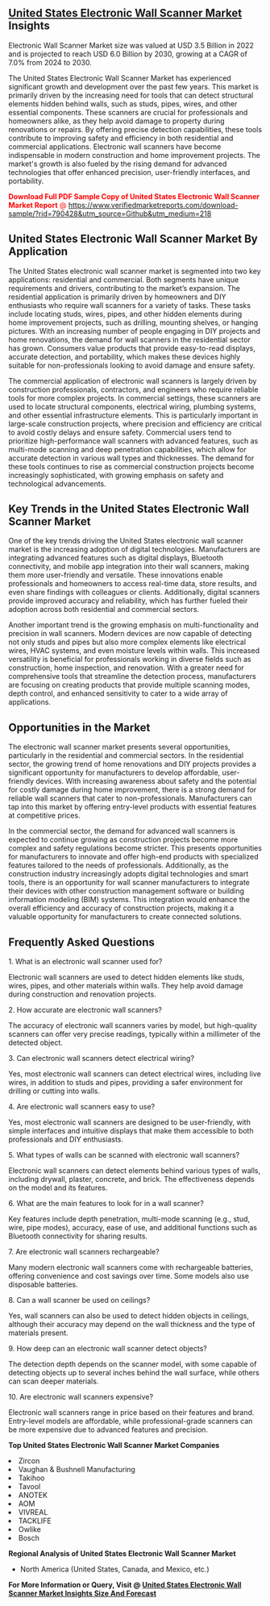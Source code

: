 <h2><a href="https://www.verifiedmarketreports.com/download-sample/?rid=790428&amp;utm_source=Github&amp;utm_medium=218" target="_blank">United States Electronic Wall Scanner Market</a> Insights</h2><p>Electronic Wall Scanner Market size was valued at USD 3.5 Billion in 2022 and is projected to reach USD 6.0 Billion by 2030, growing at a CAGR of 7.0% from 2024 to 2030.</p><p><p>The United States Electronic Wall Scanner Market has experienced significant growth and development over the past few years. This market is primarily driven by the increasing need for tools that can detect structural elements hidden behind walls, such as studs, pipes, wires, and other essential components. These scanners are crucial for professionals and homeowners alike, as they help avoid damage to property during renovations or repairs. By offering precise detection capabilities, these tools contribute to improving safety and efficiency in both residential and commercial applications. Electronic wall scanners have become indispensable in modern construction and home improvement projects. The market's growth is also fueled by the rising demand for advanced technologies that offer enhanced precision, user-friendly interfaces, and portability. <p><span class=""><span style="color: #ff0000;"><strong>Download Full PDF Sample Copy of United States Electronic Wall Scanner Market Report</strong> @ </span><a href="https://www.verifiedmarketreports.com/download-sample/?rid=790428&amp;utm_source=Github&amp;utm_medium=218" target="_blank">https://www.verifiedmarketreports.com/download-sample/?rid=790428&amp;utm_source=Github&amp;utm_medium=218</a></span></p> <h2>United States Electronic Wall Scanner Market By Application</h2> <p>The United States electronic wall scanner market is segmented into two key applications: residential and commercial. Both segments have unique requirements and drivers, contributing to the market’s expansion. The residential application is primarily driven by homeowners and DIY enthusiasts who require wall scanners for a variety of tasks. These tasks include locating studs, wires, pipes, and other hidden elements during home improvement projects, such as drilling, mounting shelves, or hanging pictures. With an increasing number of people engaging in DIY projects and home renovations, the demand for wall scanners in the residential sector has grown. Consumers value products that provide easy-to-read displays, accurate detection, and portability, which makes these devices highly suitable for non-professionals looking to avoid damage and ensure safety. <p>The commercial application of electronic wall scanners is largely driven by construction professionals, contractors, and engineers who require reliable tools for more complex projects. In commercial settings, these scanners are used to locate structural components, electrical wiring, plumbing systems, and other essential infrastructure elements. This is particularly important in large-scale construction projects, where precision and efficiency are critical to avoid costly delays and ensure safety. Commercial users tend to prioritize high-performance wall scanners with advanced features, such as multi-mode scanning and deep penetration capabilities, which allow for accurate detection in various wall types and thicknesses. The demand for these tools continues to rise as commercial construction projects become increasingly sophisticated, with growing emphasis on safety and technological advancements. <h2>Key Trends in the United States Electronic Wall Scanner Market</h2> <p>One of the key trends driving the United States electronic wall scanner market is the increasing adoption of digital technologies. Manufacturers are integrating advanced features such as digital displays, Bluetooth connectivity, and mobile app integration into their wall scanners, making them more user-friendly and versatile. These innovations enable professionals and homeowners to access real-time data, store results, and even share findings with colleagues or clients. Additionally, digital scanners provide improved accuracy and reliability, which has further fueled their adoption across both residential and commercial sectors. <p>Another important trend is the growing emphasis on multi-functionality and precision in wall scanners. Modern devices are now capable of detecting not only studs and pipes but also more complex elements like electrical wires, HVAC systems, and even moisture levels within walls. This increased versatility is beneficial for professionals working in diverse fields such as construction, home inspection, and renovation. With a greater need for comprehensive tools that streamline the detection process, manufacturers are focusing on creating products that provide multiple scanning modes, depth control, and enhanced sensitivity to cater to a wide array of applications. <h2>Opportunities in the Market</h2> <p>The electronic wall scanner market presents several opportunities, particularly in the residential and commercial sectors. In the residential sector, the growing trend of home renovations and DIY projects provides a significant opportunity for manufacturers to develop affordable, user-friendly devices. With increasing awareness about safety and the potential for costly damage during home improvement, there is a strong demand for reliable wall scanners that cater to non-professionals. Manufacturers can tap into this market by offering entry-level products with essential features at competitive prices. <p>In the commercial sector, the demand for advanced wall scanners is expected to continue growing as construction projects become more complex and safety regulations become stricter. This presents opportunities for manufacturers to innovate and offer high-end products with specialized features tailored to the needs of professionals. Additionally, as the construction industry increasingly adopts digital technologies and smart tools, there is an opportunity for wall scanner manufacturers to integrate their devices with other construction management software or building information modeling (BIM) systems. This integration would enhance the overall efficiency and accuracy of construction projects, making it a valuable opportunity for manufacturers to create connected solutions. <h2>Frequently Asked Questions</h2> <p>1. What is an electronic wall scanner used for?</p> <p>Electronic wall scanners are used to detect hidden elements like studs, wires, pipes, and other materials within walls. They help avoid damage during construction and renovation projects.</p> <p>2. How accurate are electronic wall scanners?</p> <p>The accuracy of electronic wall scanners varies by model, but high-quality scanners can offer very precise readings, typically within a millimeter of the detected object.</p> <p>3. Can electronic wall scanners detect electrical wiring?</p> <p>Yes, most electronic wall scanners can detect electrical wires, including live wires, in addition to studs and pipes, providing a safer environment for drilling or cutting into walls.</p> <p>4. Are electronic wall scanners easy to use?</p> <p>Yes, most electronic wall scanners are designed to be user-friendly, with simple interfaces and intuitive displays that make them accessible to both professionals and DIY enthusiasts.</p> <p>5. What types of walls can be scanned with electronic wall scanners?</p> <p>Electronic wall scanners can detect elements behind various types of walls, including drywall, plaster, concrete, and brick. The effectiveness depends on the model and its features.</p> <p>6. What are the main features to look for in a wall scanner?</p> <p>Key features include depth penetration, multi-mode scanning (e.g., stud, wire, pipe modes), accuracy, ease of use, and additional functions such as Bluetooth connectivity for sharing results.</p> <p>7. Are electronic wall scanners rechargeable?</p> <p>Many modern electronic wall scanners come with rechargeable batteries, offering convenience and cost savings over time. Some models also use disposable batteries.</p> <p>8. Can a wall scanner be used on ceilings?</p> <p>Yes, wall scanners can also be used to detect hidden objects in ceilings, although their accuracy may depend on the wall thickness and the type of materials present.</p> <p>9. How deep can an electronic wall scanner detect objects?</p> <p>The detection depth depends on the scanner model, with some capable of detecting objects up to several inches behind the wall surface, while others can scan deeper materials.</p> <p>10. Are electronic wall scanners expensive?</p> <p>Electronic wall scanners range in price based on their features and brand. Entry-level models are affordable, while professional-grade scanners can be more expensive due to advanced features and precision.</p></p><p><strong>Top United States Electronic Wall Scanner Market Companies</strong></p><div data-test-id=""><p><li>Zircon</li><li> Vaughan & Bushnell Manufacturing</li><li> Takihoo</li><li> Tavool</li><li> ANOTEK</li><li> AOM</li><li> VIVREAL</li><li> TACKLIFE</li><li> Owlike</li><li> Bosch</li></p><div><strong>Regional Analysis of&nbsp;United States Electronic Wall Scanner Market</strong></div><ul><li dir="ltr"><p dir="ltr">North America&nbsp;(United States, Canada, and Mexico, etc.)</p></li></ul><p><strong>For More Information or Query, Visit @&nbsp;</strong><strong><a href="https://www.verifiedmarketreports.com/product/electronic-wall-scanner-market/?utm_source=Github&amp;utm_medium=218" target="_blank">United States Electronic Wall Scanner Market Insights Size And Forecast</a></strong></p></div>
